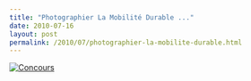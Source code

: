 ```yaml
---
title: "Photographier La Mobilité Durable ..."
date: 2010-07-16
layout: post
permalink: /2010/07/photographier-la-mobilite-durable.html
---
```


<a href="http://eieparis17.blogspot.com/2010/04/concours-photo-du-1er-mai-au-31-aout.html" rel="lightbox"><img alt="Concours" border="0" class="asset asset-image at-xid-6a0120a66d2ad4970b01348578dfb5970c " src="/wp-content/uploads/sites/6/old/6a0120a66d2ad4970b01348578dfb5970c-500pi.jpg" title="Concours" /></a> <br />